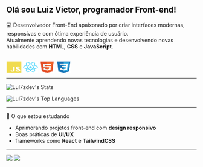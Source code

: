 ## Olá sou Luiz Victor, programador Front-end!

💻 Desenvolvedor Front-End apaixonado por criar interfaces modernas, responsivas e com ótima experiência de usuário.  
Atualmente aprendendo novas tecnologias e desenvolvendo novas habilidades com **HTML**, **CSS** e **JavaScript**.  

<div style="display: inline_block"><br>
  <img align="center" alt="Rafa-Js" height="30" width="40" src="https://raw.githubusercontent.com/devicons/devicon/master/icons/javascript/javascript-plain.svg">
  <img align="center" alt="Rafa-React" height="30" width="40" src="https://raw.githubusercontent.com/devicons/devicon/master/icons/react/react-original.svg">
  <img align="center" alt="Rafa-HTML" height="30" width="40" src="https://raw.githubusercontent.com/devicons/devicon/master/icons/html5/html5-original.svg">
  <img align="center" alt="Rafa-CSS" height="30" width="40" src="https://raw.githubusercontent.com/devicons/devicon/master/icons/css3/css3-original.svg">
</div>

---
![LuI7zdev's Stats](https://github-readme-stats.vercel.app/api?username=LuI7zdev&theme=vue-dark&show_icons=true&hide_border=true&count_private=true)

![LuI7zdev's Top Languages](https://github-readme-stats.vercel.app/api/top-langs/?username=LuI7zdev&theme=vue-dark&show_icons=true&hide_border=true&layout=compact)

---

🌱 O que estou estudando
- Aprimorando projetos front-end com **design responsivo**
- Boas práticas de **UI/UX**
- frameworks como **React** e **TailwindCSS**

---

<div> 
  <a href = "mailto:luizfire40@gmail.com"><img src="https://img.shields.io/badge/-Gmail-%23333?style=for-the-badge&logo=gmail&logoColor=white" target="_blank"></a>
  <a href="https://www.linkedin.com/in/luiz-victor-santos-assun%C3%A7%C3%A3o-bb10a7348/" target="_blank"><img src="https://img.shields.io/badge/-LinkedIn-%230077B5?style=for-the-badge&logo=linkedin&logoColor=white" target="_blank"></a> 
  
</div>
